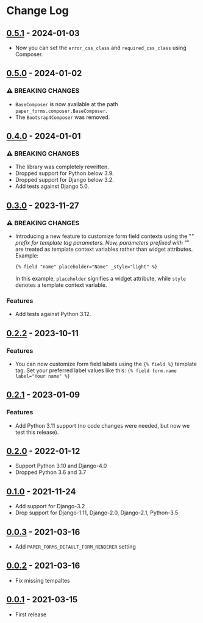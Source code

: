 # Change Log

## [0.5.1](https://github.com/dldevinc/paper-forms/tree/v0.5.1) - 2024-01-03

-   Now you can set the `error_css_class` and `required_css_class` using Composer.

## [0.5.0](https://github.com/dldevinc/paper-forms/tree/v0.5.0) - 2024-01-02

### ⚠ BREAKING CHANGES

-   `BaseComposer` is now available at the path `paper_forms.composer.BaseComposer`.
-   The `Bootsrap4Composer` was removed.

## [0.4.0](https://github.com/dldevinc/paper-forms/tree/v0.4.0) - 2024-01-01

### ⚠ BREAKING CHANGES

-   The library was completely rewritten.
-   Dropped support for Python below 3.9.
-   Dropped support for Django below 3.2.
-   Add tests against Django 5.0.

## [0.3.0](https://github.com/dldevinc/paper-forms/tree/v0.3.0) - 2023-11-27

### ⚠ BREAKING CHANGES

-   Introducing a new feature to customize form field contexts using the "_" prefix 
    for template tag parameters. Now, parameters prefixed with "_" are treated as template 
    context variables rather than widget attributes. Example:
    ```html
    {% field "name" placeholder="Name" _style="light" %}
    ```
    In this example, `placeholder` signifies a widget attribute, while `style` denotes 
    a template context variable.

### Features

-   Add tests against Python 3.12.

## [0.2.2](https://github.com/dldevinc/paper-forms/tree/v0.2.2) - 2023-10-11

### Features

-   You can now customize form field labels using the `{% field %}` template tag. 
    Set your preferred label values like this: `{% field form.name label="Your name" %}`

## [0.2.1](https://github.com/dldevinc/paper-forms/tree/v0.2.1) - 2023-01-09

### Features

-   Add Python 3.11 support (no code changes were needed, but now we test this release).

## [0.2.0](https://github.com/dldevinc/paper-forms/tree/v0.2.0) - 2022-01-12

-   Support Python 3.10 and Django-4.0
-   Dropped Python 3.6 and 3.7

## [0.1.0](https://github.com/dldevinc/paper-forms/tree/v0.1.0) - 2021-11-24

-   Add support for Django-3.2
-   Drop support for Django-1.11, Django-2.0, Django-2.1, Python-3.5

## [0.0.3](https://github.com/dldevinc/paper-forms/tree/v0.0.3) - 2021-03-16

-   Add `PAPER_FORMS_DEFAULT_FORM_RENDERER` setting

## [0.0.2](https://github.com/dldevinc/paper-forms/tree/v0.0.2) - 2021-03-16

-   Fix missing tempaltes

## [0.0.1](https://github.com/dldevinc/paper-forms/tree/v0.0.1) - 2021-03-15

-   First release

